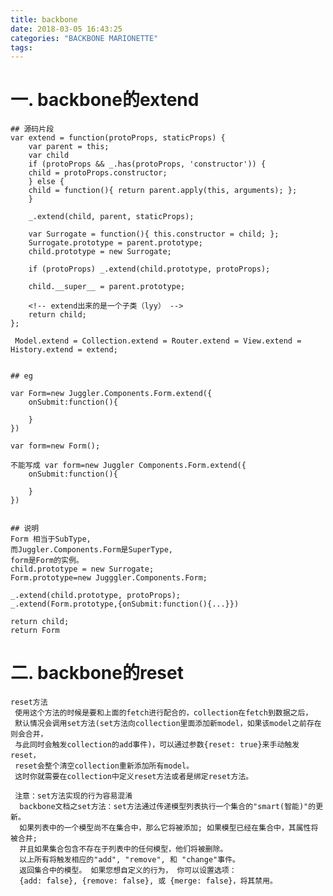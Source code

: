 ```yaml
---
title: backbone
date: 2018-03-05 16:43:25
categories: "BACKBONE MARIONETTE"
tags:
---
```


# **一. backbone的extend**
    ## 源码片段
    var extend = function(protoProps, staticProps) {
        var parent = this;
        var child
        if (protoProps && _.has(protoProps, 'constructor')) {
        child = protoProps.constructor;
        } else {
        child = function(){ return parent.apply(this, arguments); };
        }

        _.extend(child, parent, staticProps);

        var Surrogate = function(){ this.constructor = child; };
        Surrogate.prototype = parent.prototype;
        child.prototype = new Surrogate;

        if (protoProps) _.extend(child.prototype, protoProps);

        child.__super__ = parent.prototype;

        <!-- extend出来的是一个子类（lyy） -->
        return child;
    };

     Model.extend = Collection.extend = Router.extend = View.extend = History.extend = extend;


    ## eg

    var Form=new Juggler.Components.Form.extend({
        onSubmit:function(){

        }
    })

    var form=new Form();

    不能写成 var form=new Juggler Components.Form.extend({
        onSubmit:function(){

        }
    })


    ## 说明
    Form 相当于SubType,
    而Juggler.Components.Form是SuperType,
    form是Form的实例。
    child.prototype = new Surrogate; 
    Form.prototype=new Jugggler.Components.Form;

    _.extend(child.prototype, protoProps);
    _.extend(Form.prototype,{onSubmit:function(){...}})

    return child;
    return Form


# **二. backbone的reset**

    reset方法
     使用这个方法的时候是要和上面的fetch进行配合的，collection在fetch到数据之后，
     默认情况会调用set方法(set方法向collection里面添加新model，如果该model之前存在则会合并，
     与此同时会触发collection的add事件)，可以通过参数{reset: true}来手动触发reset，
     reset会整个清空collection重新添加所有model。
     这时你就需要在collection中定义reset方法或者是绑定reset方法。

     注意：set方法实现的行为容易混淆
      backbone文档之set方法：set方法通过传递模型列表执行一个集合的"smart(智能)"的更新。 
      如果列表中的一个模型尚不在集合中，那么它将被添加; 如果模型已经在集合中，其属性将被合并; 
      并且如果集合包含不存在于列表中的任何模型，他们将被删除。 
      以上所有将触发相应的"add", "remove", 和 "change"事件。 
      返回集合中的模型。 如果您想自定义的行为， 你可以设置选项：
      {add: false}, {remove: false}, 或 {merge: false}，将其禁用。
